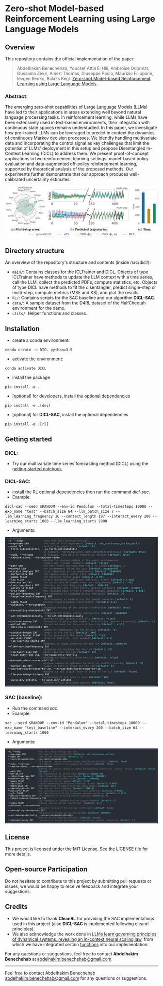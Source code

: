 # Zero-shot Model-based Reinforcement Learning using Large Language Models

## Overview
This repository contains the official implementation of the paper:

   >Abdelhakim Benechehab, Youssef Attia El Hili, Ambroise Odonnat, Oussama Zekri, Albert Thomas, Giuseppe Paolo, Maurizio Filippone, Ievgen Redko, Balázs Kégl.
   [Zero-shot Model-based Reinforcement Learning using Large Language Models](https://arxiv.org/pdf/2402.10198).

### Abstract:
The emerging zero-shot capabilities of Large Language Models (LLMs) have led to their applications in areas extending well beyond natural language processing tasks.
In reinforcement learning, while LLMs have been extensively used in text-based environments, their integration with continuous state spaces remains understudied.
In this paper, we investigate how pre-trained LLMs can be leveraged to predict in context the dynamics of continuous Markov decision processes.
We identify handling multivariate data and incorporating the control signal as key challenges that limit the potential of LLMs' deployment in this setup and propose Disentangled In-Context Learning (DICL) to address them.
We present proof-of-concept applications in two reinforcement learning settings: model-based policy evaluation and data-augmented off-policy reinforcement learning, supported by theoretical analysis of the proposed methods.
Our experiments further demonstrate that our approach produces well-calibrated uncertainty estimates.

![main figure](figures/main_figure_for_repo.PNG)


## Directory structure
An overview of the repository's structure and contents (inside /src/dicl/):

- `main/`: Contains classes for the ICLTrainer and DICL. Objects of type ICLTrainer have methods to update the LLM context with a time series, call the LLM, collect the predicted PDFs, compute statistics, etc. Objects of type DICL have methods to fit the disentangler, predict single-step or multi-step, compute metrics (MSE and KS), and plot the results.
- `RL/`: Contains scripts for the SAC baseline and our algorithm **DICL-SAC**.
- `data/`: A sample dataset from the D4RL dataset of the HalfCheetah environment for the demo.
- `utils/`: Helper functions and classes.


## Installation

- create a conda environment:
```
conda create -n DICL python=3.9
```
- activate the environment:
```
conda activate DICL
```
- install the package
```
pip install -e .
```
- [optional] for developers, install the optional dependencies
```
pip install -e .[dev]
```
- [optional] for **DICL-SAC**, install the optional dependencies
```
pip install -e .[rl]
```

## Getting started

### DICL:
- Try our multivariate time series forecasting method (DICL) using the [getting started notebook](https://rnd-gitlab-eu.huawei.com/Noahs-Ark/research_projects/dicl/-/blob/main/src/dicl/getting_started.ipynb).

### DICL-SAC:
- Install the RL optional dependencies then run the command *dicl-sac*.
- Example:

```
dicl-sac --seed $RANDOM --env-id Pendulum --total-timesteps 10000 --exp_name "test" --batch_size 64 --llm_batch_size 7 --llm_learning_frequency 16 --context_length 197 --interact_every 200 --learning_starts 1000 --llm_learning_starts 2000
```

- Arguments:

![main figure](figures/dicl_sac_args.PNG)

### SAC (baseline):
- Run the command *sac*.
- Example:

```
sac --seed $RANDOM --env-id "Pendulum" --total-timesteps 10000 --exp_name "test_baseline" --interact_every 200 --batch_size 64 --learning_starts 1000
```

- Arguments:

![main figure](figures/sac_args.PNG)


## License

This project is licensed under the MIT License. See the LICENSE file for more details.

## Open-source Participation

Do not hesitate to contribute to this project by submitting pull requests or issues, we would be happy to receive feedback and integrate your suggestions.

## Credits

- We would like to thank **CleanRL** for providing the SAC implementations used in this project (also **DICL-SAC** is implemented following cleanrl principles).
- We also acknowledge the work done in [LLMs learn governing principles of dynamical systems, revealing an in-context neural scaling law](https://github.com/AntonioLiu97/llmICL), from which we have integrated certain [functions](https://rnd-gitlab-eu.huawei.com/Noahs-Ark/research_projects/dicl/-/blob/main/src/dicl/utils/updated_from_liu_et_al.py) into our implementation.

For any questions or suggestions, feel free to contact **Abdelhakim Benechehab** at [abdelhakim.benechehab@gmail.com](mailto:abdelhakim.benechehab@gmail.com).

---

Feel free to contact Abdelhakim Benechehab <abdelhakim.benechehab@gmail.com> for any questions or suggestions.
